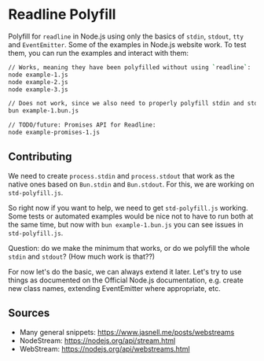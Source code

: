 # Readline Polyfill

Polyfill for `readline` in Node.js using only the basics of `stdin`, `stdout`, `tty` and `EventEmitter`. Some of the examples in Node.js website work. To test them, you can run the examples and interact with them:

```bash
// Works, meaning they have been polyfilled without using `readline`:
node example-1.js
node example-2.js
node example-3.js

// Does not work, since we also need to properly polyfill stdin and stdout:
bun example-1.bun.js

// TODO/future: Promises API for Readline:
node example-promises-1.js
```

## Contributing

We need to create `process.stdin` and `process.stdout` that work as the native ones based on `Bun.stdin` and `Bun.stdout`. For this, we are working on `std-polyfill.js`.

So right now if you want to help, we need to get `std-polyfill.js` working. Some tests or automated examples would be nice not to have to run both at the same time, but now with `bun example-1.bun.js` you can see issues in `std-polyfill.js`.

Question: do we make the minimum that works, or do we polyfill the whole `stdin` and `stdout`? (How much work is that??)

For now let's do the basic, we can always extend it later. Let's try to use things as documented on the Official Node.js documentation, e.g. create new class names, extending EventEmitter where appropriate, etc.

## Sources

- Many general snippets: https://www.jasnell.me/posts/webstreams
- NodeStream: https://nodejs.org/api/stream.html
- WebStream: https://nodejs.org/api/webstreams.html
